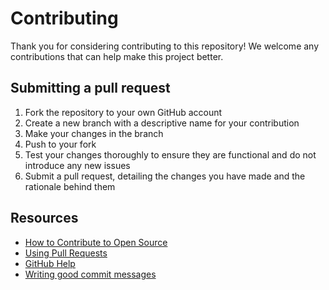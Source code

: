 # Contributing

Thank you for considering contributing to this repository! We welcome any contributions that can
help make this project better.

## Submitting a pull request

1. Fork the repository to your own GitHub account
2. Create a new branch with a descriptive name for your contribution
3. Make your changes in the branch
4. Push to your fork
5. Test your changes thoroughly to ensure they are functional and do not introduce any new issues
6. Submit a pull request, detailing the changes you have made and the rationale behind them

## Resources

- [How to Contribute to Open Source](https://opensource.guide/how-to-contribute/)
- [Using Pull Requests](https://help.github.com/articles/about-pull-requests/)
- [GitHub Help](https://help.github.com)
- [Writing good commit messages](http://tbaggery.com/2008/04/19/a-note-about-git-commit-messages.html)

